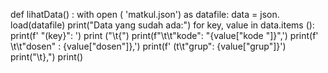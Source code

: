 def lihatData() :
with open ( 'matkul.json') as datafile:
data = json. load(datafile)
print("Data yang sudah ada:")
for key, value in data.items ():
print(f' "(key}": ')
print ("\t{")
print(f"\t\t"kode": "{value["kode "]}",')
print(f' \t\t"dosen" : {value["dosen"]},')
print(f' (t\t"grup": {value["grup"]}')
print("\t},")
print()